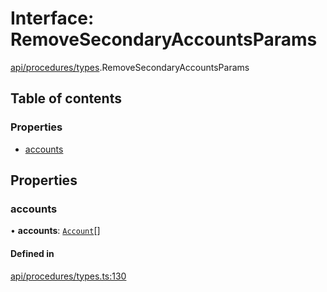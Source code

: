 # Interface: RemoveSecondaryAccountsParams

[api/procedures/types](../wiki/api.procedures.types).RemoveSecondaryAccountsParams

## Table of contents

### Properties

- [accounts](../wiki/api.procedures.types.RemoveSecondaryAccountsParams#accounts)

## Properties

### accounts

• **accounts**: [`Account`](../wiki/api.entities.Account.Account)[]

#### Defined in

[api/procedures/types.ts:130](https://github.com/PolymathNetwork/polymesh-sdk/blob/c6fe1be3/src/api/procedures/types.ts#L130)
